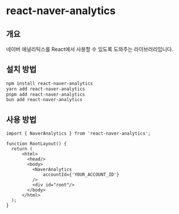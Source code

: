 # react-naver-analytics

## 개요

네이버 애널리틱스를 React에서 사용할 수 있도록 도와주는 라이브러리입니다.

## 설치 방법

```bash
npm install react-naver-analytics
yarn add react-naver-analytics
pnpm add react-naver-analytics
bun add react-naver-analytics
```

## 사용 방법

```tsx
import { NaverAnalytics } from 'react-naver-analytics';

function RootLayout() {
  return (
      <html>
        <head/>
        <body>
          <NaverAnalytics
              accountId={'YOUR_ACCOUNT_ID'}
          />
          <div id="root"/>
        </body>
      </html>
  );
}
```

